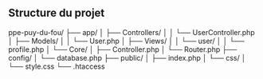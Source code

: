## Structure du projet

ppe-puy-du-fou/
├── app/
│   ├── Controllers/
│   │   └── UserController.php
│   ├── Models/
│   │   └── User.php
│   ├── Views/
│   │   └── user/
│   │       └── profile.php
│   └── Core/
│       ├── Controller.php
│       └── Router.php
├── config/
│   └── database.php
├── public/
│   ├── index.php
│   └── css/
│       └── style.css
└── .htaccess
